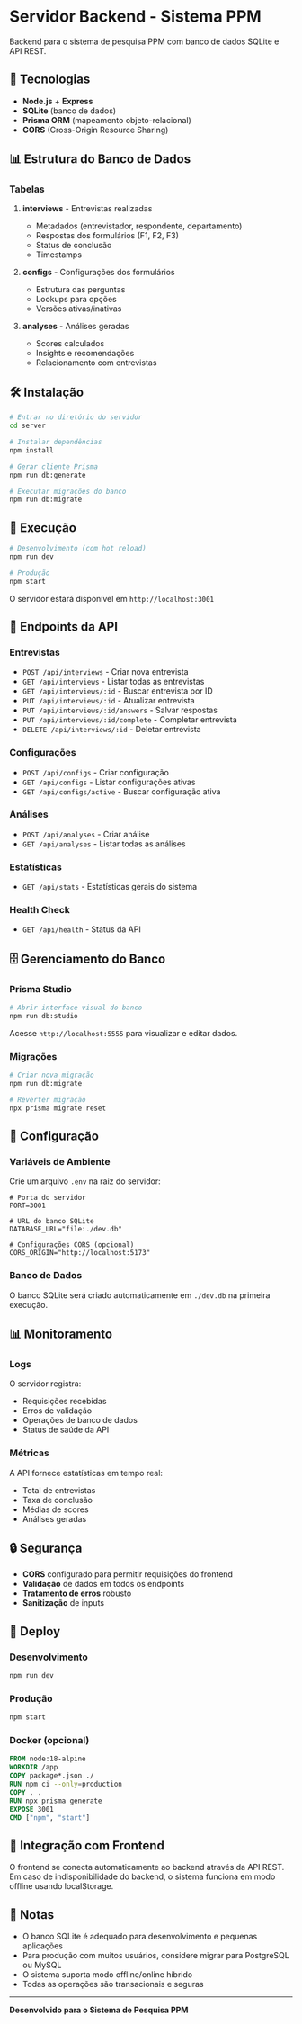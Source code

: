 # Servidor Backend - Sistema PPM

Backend para o sistema de pesquisa PPM com banco de dados SQLite e API REST.

## 🚀 Tecnologias

- **Node.js** + **Express**
- **SQLite** (banco de dados)
- **Prisma ORM** (mapeamento objeto-relacional)
- **CORS** (Cross-Origin Resource Sharing)

## 📊 Estrutura do Banco de Dados

### Tabelas

1. **interviews** - Entrevistas realizadas
   - Metadados (entrevistador, respondente, departamento)
   - Respostas dos formulários (F1, F2, F3)
   - Status de conclusão
   - Timestamps

2. **configs** - Configurações dos formulários
   - Estrutura das perguntas
   - Lookups para opções
   - Versões ativas/inativas

3. **analyses** - Análises geradas
   - Scores calculados
   - Insights e recomendações
   - Relacionamento com entrevistas

## 🛠 Instalação

```bash
# Entrar no diretório do servidor
cd server

# Instalar dependências
npm install

# Gerar cliente Prisma
npm run db:generate

# Executar migrações do banco
npm run db:migrate
```

## 🚀 Execução

```bash
# Desenvolvimento (com hot reload)
npm run dev

# Produção
npm start
```

O servidor estará disponível em `http://localhost:3001`

## 📡 Endpoints da API

### Entrevistas

- `POST /api/interviews` - Criar nova entrevista
- `GET /api/interviews` - Listar todas as entrevistas
- `GET /api/interviews/:id` - Buscar entrevista por ID
- `PUT /api/interviews/:id` - Atualizar entrevista
- `PUT /api/interviews/:id/answers` - Salvar respostas
- `PUT /api/interviews/:id/complete` - Completar entrevista
- `DELETE /api/interviews/:id` - Deletar entrevista

### Configurações

- `POST /api/configs` - Criar configuração
- `GET /api/configs` - Listar configurações ativas
- `GET /api/configs/active` - Buscar configuração ativa

### Análises

- `POST /api/analyses` - Criar análise
- `GET /api/analyses` - Listar todas as análises

### Estatísticas

- `GET /api/stats` - Estatísticas gerais do sistema

### Health Check

- `GET /api/health` - Status da API

## 🗄️ Gerenciamento do Banco

### Prisma Studio

```bash
# Abrir interface visual do banco
npm run db:studio
```

Acesse `http://localhost:5555` para visualizar e editar dados.

### Migrações

```bash
# Criar nova migração
npm run db:migrate

# Reverter migração
npx prisma migrate reset
```

## 🔧 Configuração

### Variáveis de Ambiente

Crie um arquivo `.env` na raiz do servidor:

```env
# Porta do servidor
PORT=3001

# URL do banco SQLite
DATABASE_URL="file:./dev.db"

# Configurações CORS (opcional)
CORS_ORIGIN="http://localhost:5173"
```

### Banco de Dados

O banco SQLite será criado automaticamente em `./dev.db` na primeira execução.

## 📊 Monitoramento

### Logs

O servidor registra:
- Requisições recebidas
- Erros de validação
- Operações de banco de dados
- Status de saúde da API

### Métricas

A API fornece estatísticas em tempo real:
- Total de entrevistas
- Taxa de conclusão
- Médias de scores
- Análises geradas

## 🔒 Segurança

- **CORS** configurado para permitir requisições do frontend
- **Validação** de dados em todos os endpoints
- **Tratamento de erros** robusto
- **Sanitização** de inputs

## 🚀 Deploy

### Desenvolvimento

```bash
npm run dev
```

### Produção

```bash
npm start
```

### Docker (opcional)

```dockerfile
FROM node:18-alpine
WORKDIR /app
COPY package*.json ./
RUN npm ci --only=production
COPY . .
RUN npx prisma generate
EXPOSE 3001
CMD ["npm", "start"]
```

## 🔗 Integração com Frontend

O frontend se conecta automaticamente ao backend através da API REST. Em caso de indisponibilidade do backend, o sistema funciona em modo offline usando localStorage.

## 📝 Notas

- O banco SQLite é adequado para desenvolvimento e pequenas aplicações
- Para produção com muitos usuários, considere migrar para PostgreSQL ou MySQL
- O sistema suporta modo offline/online híbrido
- Todas as operações são transacionais e seguras

---

**Desenvolvido para o Sistema de Pesquisa PPM**
